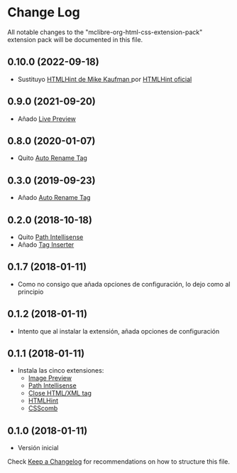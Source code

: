 # Change Log
All notable changes to the "mclibre-org-html-css-extension-pack" extension pack will be documented in this file.

## 0.10.0 (2022-09-18)
- Sustituyo [HTMLHint de Mike Kaufman
](https://marketplace.visualstudio.com/items?itemName=ms-vscode.live-server) por [HTMLHint oficial](https://marketplace.visualstudio.com/items?itemName=HTMLHint.vscode-htmlhint)

## 0.9.0 (2021-09-20)
- Añado [Live Preview](https://marketplace.visualstudio.com/items?itemName=ms-vscode.live-server)

## 0.8.0 (2020-01-07)
- Quito [Auto Rename Tag](https://marketplace.visualstudio.com/items?itemName=formulahendry.auto-rename-tag)

## 0.3.0 (2019-09-23)
- Añado [Auto Rename Tag](https://marketplace.visualstudio.com/items?itemName=formulahendry.auto-rename-tag)

## 0.2.0 (2018-10-18)
- Quito [Path Intellisense](https://marketplace.visualstudio.com/items?itemName=christian-kohler.path-intellisense)
- Añado [Tag Inserter](https://marketplace.visualstudio.com/items?itemName=l7ssha.tag-inserter)

## 0.1.7 (2018-01-11)
- Como no consigo que añada opciones de configuración, lo dejo como al principio

## 0.1.2 (2018-01-11)
- Intento que al instalar la extensión, añada opciones de configuración

## 0.1.1 (2018-01-11)
- Instala las cinco extensiones:
  - [Image Preview](https://marketplace.visualstudio.com/items?itemName=kisstkondoros.vscode-gutter-preview)
  - [Path Intellisense](https://marketplace.visualstudio.com/items?itemName=christian-kohler.path-intellisense)
  - [Close HTML/XML tag](https://marketplace.visualstudio.com/items?itemName=Compulim.compulim-vscode-closetag)
  - [HTMLHint](https://marketplace.visualstudio.com/items?itemName=mkaufman.HTMLHint)
  - [CSScomb](https://marketplace.visualstudio.com/items?itemName=mrmlnc.vscode-csscomb)

## 0.1.0 (2018-01-11)
- Versión inicial

Check [Keep a Changelog](http://keepachangelog.com/) for recommendations on how to structure this file.
